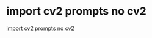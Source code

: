 # import cv2 prompts no cv2
[import cv2 prompts no cv2](https://aiwithcloud.com/2022/09/15/import_cv2_prompts_no_cv2/)